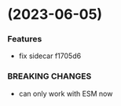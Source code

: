 #  (2023-06-05)


### Features

* fix sidecar f1705d6


### BREAKING CHANGES

* can only work with ESM now



